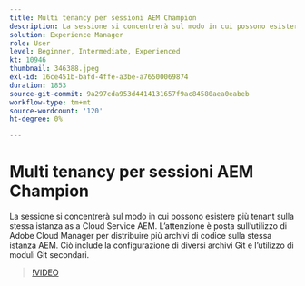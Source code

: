 ```yaml
---
title: Multi tenancy per sessioni AEM Champion
description: La sessione si concentrerà sul modo in cui possono esistere più tenant sulla stessa istanza as a Cloud Service AEM. L’attenzione è posta sull’utilizzo di Adobe Cloud Manager per distribuire più archivi di codice sulla stessa istanza AEM. Ciò include la configurazione di diversi archivi Git e l’utilizzo di moduli Git secondari.
solution: Experience Manager
role: User
level: Beginner, Intermediate, Experienced
kt: 10946
thumbnail: 346388.jpeg
exl-id: 16ce451b-bafd-4ffe-a3be-a76500069874
duration: 1853
source-git-commit: 9a297cda953d4414131657f9ac84580aea0eabeb
workflow-type: tm+mt
source-wordcount: '120'
ht-degree: 0%

---
```


# Multi tenancy per sessioni AEM Champion

La sessione si concentrerà sul modo in cui possono esistere più tenant sulla stessa istanza as a Cloud Service AEM. L’attenzione è posta sull’utilizzo di Adobe Cloud Manager per distribuire più archivi di codice sulla stessa istanza AEM. Ciò include la configurazione di diversi archivi Git e l’utilizzo di moduli Git secondari.

>[!VIDEO](https://video.tv.adobe.com/v/346388/?quality=12&learn=on)
